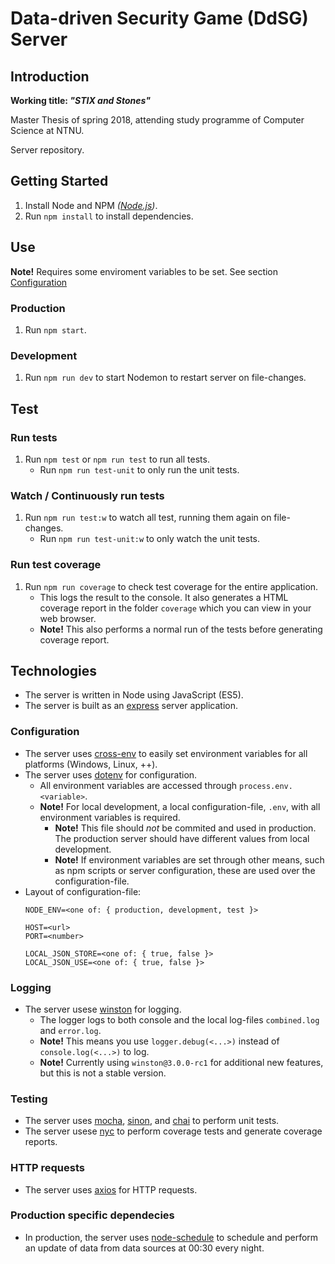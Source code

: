 # Data-driven Security Game (DdSG) Server

## Introduction

**Working title: _"STIX and Stones"_**

Master Thesis of spring 2018, attending study programme of Computer Science at NTNU.

Server repository.

## Getting Started

1. Install Node and NPM _([Node.js](https://nodejs.org/en/))_.
2. Run `npm install` to install dependencies.

## Use

**Note!** Requires some enviroment variables to be set. See section [Configuration](#configuration)

### Production

1. Run `npm start`.

### Development

1. Run `npm run dev` to start Nodemon to restart server on file-changes.

## Test

### Run tests

1. Run `npm test` or `npm run test` to run all tests.
    - Run `npm run test-unit` to only run the unit tests.

### Watch / Continuously run tests

1. Run `npm run test:w` to watch all test, running them again on file-changes.
    - Run `npm run test-unit:w` to only watch the unit tests.

### Run test coverage

1. Run `npm run coverage` to check test coverage for the entire application.
    - This logs the result to the console. It also generates a HTML coverage report in the folder `coverage` which you can view in your web browser.
    - **Note!** This also performs a normal run of the tests before generating coverage report.

## Technologies

- The server is written in Node using JavaScript (ES5).
- The server is built as an [express](https://www.npmjs.com/package/express) server application.

### Configuration

- The server uses [cross-env](https://www.npmjs.com/package/cross-env) to easily set environment variables for all platforms (Windows, Linux, ++).
- The server uses [dotenv](https://www.npmjs.com/package/dotenv) for configuration.
    - All environment variables are accessed through `process.env.<variable>`.
    - **Note!** For local development, a local configuration-file, `.env`, with all environment variables is required.
        - **Note!** This file should _not_ be commited and used in production. The production server should have different values from local development.
        - **Note!** If environment variables are set through other means, such as npm scripts or server configuration, these are used over the configuration-file.
- Layout of configuration-file:
    ```dotenv
    NODE_ENV=<one of: { production, development, test }>
    
    HOST=<url>
    PORT=<number>
    
    LOCAL_JSON_STORE=<one of: { true, false }>
    LOCAL_JSON_USE=<one of: { true, false }>
    ```

### Logging

- The server usese [winston](https://www.npmjs.com/package/winston) for logging.
    - The logger logs to both console and the local log-files `combined.log` and `error.log`.
    - **Note!** This means you use `logger.debug(<...>)` instead of `console.log(<...>)` to log.
    - **Note!** Currently using `winston@3.0.0-rc1` for additional new features, but this is not a stable version.

### Testing

- The server uses [mocha](https://www.npmjs.com/package/mocha), [sinon](https://www.npmjs.com/package/sinon), and [chai](https://www.npmjs.com/package/chai) to perform unit tests.
- The server usese [nyc](https://www.npmjs.com/package/nyc) to perform coverage tests and generate coverage reports.

### HTTP requests

- The server uses [axios](https://www.npmjs.com/package/axios) for HTTP requests.

### Production specific dependecies
- In production, the server uses [node-schedule](https://www.npmjs.com/package/node-schedule) to schedule and perform an update of data from data sources at 00:30 every night.
